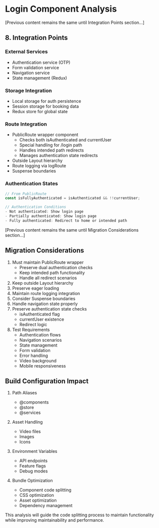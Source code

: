 # Login Component Analysis

[Previous content remains the same until Integration Points section...]

## 8. Integration Points

### External Services
- Authentication service (OTP)
- Form validation service
- Navigation service
- State management (Redux)

### Storage Integration
- Local storage for auth persistence
- Session storage for booking data
- Redux store for global state

### Route Integration
- PublicRoute wrapper component
  - Checks both isAuthenticated and currentUser
  - Special handling for /login path
  - Handles intended path redirects
  - Manages authentication state redirects
- Outside Layout hierarchy
- Route logging via logRoute
- Suspense boundaries

### Authentication States
```typescript
// From PublicRoute
const isFullyAuthenticated = isAuthenticated && !!currentUser;

// Authentication Conditions
- Not authenticated: Show login page
- Partially authenticated: Show login page
- Fully authenticated: Redirect to home or intended path
```

[Previous content remains the same until Migration Considerations section...]

## Migration Considerations

1. Must maintain PublicRoute wrapper
   - Preserve dual authentication checks
   - Keep intended path functionality
   - Handle all redirect scenarios
2. Keep outside Layout hierarchy
3. Preserve eager loading
4. Maintain route logging integration
5. Consider Suspense boundaries
6. Handle navigation state properly
7. Preserve authentication state checks
   - isAuthenticated flag
   - currentUser existence
   - Redirect logic
8. Test Requirements
   - Authentication flows
   - Navigation scenarios
   - State management
   - Form validation
   - Error handling
   - Video background
   - Mobile responsiveness

## Build Configuration Impact

1. Path Aliases
   - @components
   - @store
   - @services

2. Asset Handling
   - Video files
   - Images
   - Icons

3. Environment Variables
   - API endpoints
   - Feature flags
   - Debug modes

4. Bundle Optimization
   - Component code splitting
   - CSS optimization
   - Asset optimization
   - Dependency management

This analysis will guide the code splitting process to maintain functionality while improving maintainability and performance.